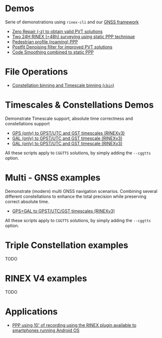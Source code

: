 Demos
=====

Serie of demonstrations using `rinex-cli` and our [GNSS framework](https://github.com/rtk-rs)

- [Zero Repair (-z) to obtain valid PVT solutions](./ZERO_REPAIR_PPP.md)
- [Two 24H RINEX (=48h) surveying using static PPP technique](./STATIC_PPP_48H.md)
- [Pedestrian profile (roaming) PPP](./PPP_ROAMING_PEDESTRIAN.md)
- [Postfit Denoising filter for improved PVT solutions](./STATIC_POSTFIT_DENOISING.md)
- [Code Smoothing combined to static PPP](./PPP_CODE_SMOOTHING.md)

File Operations
===============

- [Constellation binning and Timescale binning (`cbin`)](./CBIN.md)

Timescales & Constellations Demos
=================================

Demonstrate Timescale support, absolute time correctness and constellations support

- [GPS (only) to GPST/UTC and GST timescales (RINEXv3)](./GPS_ONLY.md)
- [GAL (only) to GPST/UTC and GST timescale (RINEXv3)](./GAL_ONLY.md)
- [GAL (only) to GPST/UTC and GST timescale (RINEXv3)](./BDS_ONLY.md)

All these scripts apply to `CGGTTS` solutions, by simply adding the `--cggtts` option.

Multi - GNSS examples
=====================

Demonstrate (modern) multi GNSS navigation scenarios. Combining
several different constellations to enhance the total precision while
preserving correct absolute time.

- [GPS+GAL to GPST/UTC/GST timescales (RINEXv3)](./GPSGAL_DUAL.md)

All these scripts apply to `CGGTTS` solutions, by simply adding the `--cggtts` option.

Triple Constellation examples
=============================

TODO

RINEX V4 examples
=================

TODO

Applications
============

- [PPP using 10' of recording using the RINEX plugin
available to smartphones running Android OS](./ANDROID_RINEX.sh)
